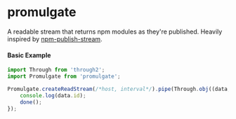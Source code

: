promulgate
==========

A readable stream that returns npm modules as they're published. Heavily inspired by [npm-publish-stream](https://github.com/rvagg/npm-publish-stream).

#### Basic Example
```javascript
import Through from 'through2';
import Promulgate from 'promulgate';

Promulgate.createReadStream(/*host, interval*/).pipe(Through.obj((data, _, done) => {
	console.log(data.id);
	done();
});
```

